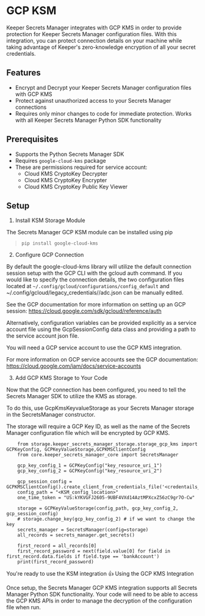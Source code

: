 # GCP KSM
Keeper Secrets Manager integrates with GCP KMS in order to provide protection for Keeper Secrets Manager configuration files.  With this integration, you can protect connection details on your machine while taking advantage of Keeper's zero-knowledge encryption of all your secret credentials.

## Features
* Encrypt and Decrypt your Keeper Secrets Manager configuration files with GCP KMS
* Protect against unauthorized access to your Secrets Manager connections
* Requires only minor changes to code for immediate protection.  Works with all Keeper Secrets Manager Python SDK functionality

## Prerequisites
* Supports the Python Secrets Manager SDK
* Requires `google-cloud-kms` package
* These are permissions required for service account:
  * Cloud KMS CryptoKey Decrypter
  * Cloud KMS CryptoKey Encrypter
  * Cloud KMS CryptoKey Public Key Viewer

## Setup

1. Install KSM Storage Module

The Secrets Manager GCP KSM module can be installed using pip

> `pip install google-cloud-kms`

2. Configure GCP Connection

By default the google-cloud-kms library will utilize the default connection session setup with the GCP CLI with the gcloud auth command.  If you would like to specify the connection details, the two configuration files located at `~/.config/gcloud/configurations/config_default` and ~/.config/gcloud/legacy_credentials/<user>/adc.json can be manually edited.

See the GCP documentation for more information on setting up an GCP session: https://cloud.google.com/sdk/gcloud/reference/auth

Alternatively, configuration variables can be provided explicitly as a service account file using the GcpSessionConfig data class and providing  a path to the service account json file.

You will need a GCP service account to use the GCP KMS integration.

For more information on GCP service accounts see the GCP documentation: https://cloud.google.com/iam/docs/service-accounts

3. Add GCP KMS Storage to Your Code

Now that the GCP connection has been configured, you need to tell the Secrets Manager SDK to utilize the KMS as storage.

To do this, use GcpKmsKeyvalueStorage as your Secrets Manager storage in the SecretsManager constructor.

The storage will require a GCP Key ID, as well as the name of the Secrets Manager configuration file which will be encrypted by GCP KMS.
```
    from storage.keeper_secrets_manager_storage.storage_gcp_kms import GCPKeyConfig, GCPKeyValueStorage,GCPKMSClientConfig
    from core.keeper_secrets_manager_core import SecretsManager

    gcp_key_config_1 = GCPKeyConfig("key_resource_uri_1")
    gcp_key_config_2 = GCPKeyConfig("key_resource_uri_2")

    gcp_session_config = GCPKMSClientConfig().create_client_from_credentials_file('<credentails_json_location>')
    config_path = "<KSM_config_location>"
    one_time_token = "US:kYKVGFJ2605-9UBF4VXd14AztMPXcxZ56zC9gr7O-Cw"

    storage = GCPKeyValueStorage(config_path, gcp_key_config_2, gcp_session_config)
    # storage.change_key(gcp_key_config_2) # if we want to change the key
    secrets_manager = SecretsManager(config=storage)
    all_records = secrets_manager.get_secrets()

    first_record = all_records[0]
    first_record_password = next(field.value[0] for field in first_record.data.fields if field.type == 'bankAccount')
    print(first_record_password)
```

You're ready to use the KSM integration 👍
Using the GCP KMS Integration

Once setup, the Secrets Manager GCP KMS integration supports all Secrets Manager Python SDK functionality. Your code will need to be able to access the GCP KMS APIs in order to manage the decryption of the configuration file when run.